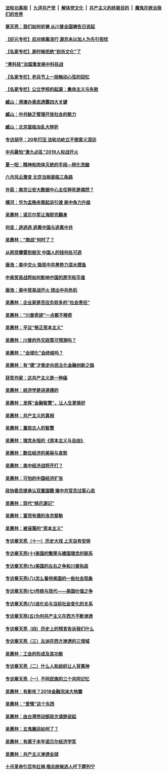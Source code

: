 

####  [法轮功真相](../../../../basic/blob/master/README.md?t=07010401) &nbsp;|&nbsp; [九评共产党](../../../../9ping.md/blob/master/README.md?t=07010401) &nbsp;|&nbsp; [解体党文化](../../../../jtdwh.md/blob/master/README.md?t=07010401)  &nbsp;|&nbsp; [共产主义的终极目的](../../../../gczydzjmd.md/blob/master/README.md?t=07010401) &nbsp;|&nbsp; [魔鬼在统治我们的世界](../../../../mgztzwmdsj.md/blob/master/README.md?t=07010401) 

#### [章天亮：我们如何祈祷 从川普全国祷告日说起](../pages/nsc423/n11944627.md?t=07010401) 

#### [【纪元专栏】应对病毒流行 渥京未以加人为先引担忧](../pages/nsc423/n11875714.md?t=07010401) 

#### [【名家专栏】是时候拒绝“封杀文化”了](../pages/nsc423/n11814093.md?t=07010401) 

#### [“黑科技”治国激发美中科技战](../pages/nsc423/n11638056.md?t=07010401) 

#### [【名家专栏】老兵节上一段触动心弦的回忆](../pages/nsc423/n11646016.md?t=07010401) 

#### [【名家专栏】公立学校的起源：集体主义与失败](../pages/nsc423/n11601833.md?t=07010401) 

#### [臧山：港澳办表态透露四大关键](../pages/nsc423/n11421628.md?t=07010401) 

#### [臧山：中共缺乏管理开放社会的能力](../pages/nsc423/n11407457.md?t=07010401) 

#### [臧山：北京面临治乱大转折](../pages/nsc423/n11406895.md?t=07010401) 

#### [专访胡平：20年打压 法轮功屹立不倒意义深远](../pages/nsc423/n11398800.md?t=07010401) 

#### [中共最怕“逢九必乱”2019人权战开火](../pages/nsc423/n11385248.md?t=07010401) 

#### [夏一阳：精神和肉体灭绝的手段—转化洗脑](../pages/nsc423/n11368250.md?t=07010401) 

#### [六月风云激变 北京当局面临三条路](../pages/nsc423/n11313668.md?t=07010401) 

#### [许茹：南京公安大数据中心主任猝死是偶然？](../pages/nsc423/n11064744.md?t=07010401) 

#### [横河：华为孟晚舟案起诉引渡 美中角力升级](../pages/nsc423/n11027230.md?t=07010401) 

#### [吴惠林：诺贝尔奖让海耶克翻身](../pages/nsc423/n10890049.md?t=07010401) 

#### [何坚：逃逃逃 逃离中国与逃离中共](../pages/nsc423/n10592891.md?t=07010401) 

#### [吴惠林：“商战”何时了？](../pages/nsc423/n10573558.md?t=07010401) 

#### [从网贷爆雷到股灾 中国人的钱何处可逃](../pages/nsc423/n10572800.md?t=07010401) 

#### [唐浩：美中交火 隐现中共黑势力混水摸鱼](../pages/nsc423/n10544040.md?t=07010401) 

#### [中美贸易战将如何影响中国的房市和币值](../pages/nsc423/n10543697.md?t=07010401) 

#### [唐浩：美中贸易战开火 烧出中共危机](../pages/nsc423/n10540126.md?t=07010401) 

#### [吴惠林：企业家是否应负较多的“社会责任”](../pages/nsc423/n10535022.md?t=07010401) 

#### [吴惠林：“川普奇迹”一点都不稀奇](../pages/nsc423/n10512808.md?t=07010401) 

#### [吴惠林：平议“修正资本主义”](../pages/nsc423/n10495724.md?t=07010401) 

#### [吴惠林：川普的外交政策可预测吗？](../pages/nsc423/n10462387.md?t=07010401) 

#### [吴惠林：“全球化”会终结吗？](../pages/nsc423/n10452838.md?t=07010401) 

#### [吴惠林：有“德”才能走向民主化金融创新之路](../pages/nsc423/n10432292.md?t=07010401) 

#### [获奖作家：这共产主义是一种癌](../pages/nsc423/n10431541.md?t=07010401) 

#### [吴惠林：经济学是讲道德的](../pages/nsc423/n10398014.md?t=07010401) 

#### [吴惠林：发挥“金融智慧”，让人生更美好](../pages/nsc423/n10375019.md?t=07010401) 

#### [吴惠林：共产主义的真相](../pages/nsc423/n10351394.md?t=07010401) 

#### [吴惠林：重拾古人的智慧](../pages/nsc423/n10337691.md?t=07010401) 

#### [吴惠林：理念永恒的《资本主义与自由》](../pages/nsc423/n10316274.md?t=07010401) 

#### [吴惠林：数位经济的美丽与哀愁](../pages/nsc423/n10292946.md?t=07010401) 

#### [吴惠林：美中经济战将开打？](../pages/nsc423/n10258825.md?t=07010401) 

#### [吴惠林：可怕的中国经济扩张](../pages/nsc423/n10219147.md?t=07010401) 

#### [政协委员提承认双重国籍 揭中共官员过客心态](../pages/nsc423/n10208809.md?t=07010401) 

#### [吴惠林：现代“桃花源记”](../pages/nsc423/n10185234.md?t=07010401) 

#### [吴惠林：富而有德的洛克斐勒](../pages/nsc423/n10142264.md?t=07010401) 

#### [吴惠林：被诬蔑的“资本主义”](../pages/nsc423/n10124816.md?t=07010401) 

#### [专访章天亮（十一）历史大戏 上天自有安排](../pages/nsc423/n10094905.md?t=07010401) 

#### [专访章天亮(十)美国的繁荣与建国理念的联系](../pages/nsc423/n10094899.md?t=07010401) 

#### [专访章天亮(九)美国的左右之争和川普执政](../pages/nsc423/n10094889.md?t=07010401) 

#### [专访章天亮(八)怎么看待美国的一些社会现象](../pages/nsc423/n10094857.md?t=07010401) 

#### [专访章天亮(七)传统与现代——美国价值之争](../pages/nsc423/n10093140.md?t=07010401) 

#### [专访章天亮(六)进化论与当前社会变化的关系](../pages/nsc423/n10092036.md?t=07010401) 

#### [专访章天亮(五)为何共产主义在西方不断渗透](../pages/nsc423/n10083620.md?t=07010401) 

#### [专访章天亮（四）历史上的预言告诉我们什么](../pages/nsc423/n10083606.md?t=07010401) 

#### [专访章天亮（三）左派在西方渗透的三领域](../pages/nsc423/n10081115.md?t=07010401) 

#### [吴惠林：工会的形成及其功能](../pages/nsc423/n10080633.md?t=07010401) 

#### [专访章天亮（二）什么人和组织让人背离神](../pages/nsc423/n10076637.md?t=07010401) 

#### [专访章天亮（一）不同民族的三个共同记忆](../pages/nsc423/n10074188.md?t=07010401) 

#### [吴惠林：有影呒？2018金融泡沫大地震](../pages/nsc423/n10040534.md?t=07010401) 

#### [吴惠林：“爱情”这个东西](../pages/nsc423/n10019423.md?t=07010401) 

#### [吴惠林：由台湾劳动部政次请辞说起](../pages/nsc423/n9979679.md?t=07010401) 

#### [吴惠林：五鬼搬运如何了？](../pages/nsc423/n9925338.md?t=07010401) 

#### [吴惠林：有感于本年诺贝尔经济学奖](../pages/nsc423/n9871883.md?t=07010401) 

#### [吴惠林：共产主义渗透全球](../pages/nsc423/n9812748.md?t=07010401) 

#### [十月革命引百年红祸 俄总统候选人吁下葬列宁](../pages/nsc423/n9810182.md?t=07010401) 

